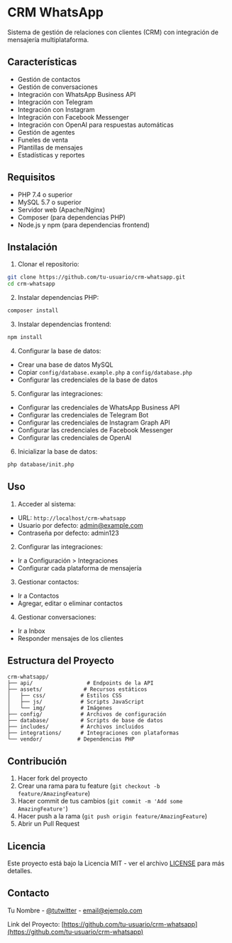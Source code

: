 # CRM WhatsApp

Sistema de gestión de relaciones con clientes (CRM) con integración de mensajería multiplataforma.

## Características

- Gestión de contactos
- Gestión de conversaciones
- Integración con WhatsApp Business API
- Integración con Telegram
- Integración con Instagram
- Integración con Facebook Messenger
- Integración con OpenAI para respuestas automáticas
- Gestión de agentes
- Funeles de venta
- Plantillas de mensajes
- Estadísticas y reportes

## Requisitos

- PHP 7.4 o superior
- MySQL 5.7 o superior
- Servidor web (Apache/Nginx)
- Composer (para dependencias PHP)
- Node.js y npm (para dependencias frontend)

## Instalación

1. Clonar el repositorio:
```bash
git clone https://github.com/tu-usuario/crm-whatsapp.git
cd crm-whatsapp
```

2. Instalar dependencias PHP:
```bash
composer install
```

3. Instalar dependencias frontend:
```bash
npm install
```

4. Configurar la base de datos:
- Crear una base de datos MySQL
- Copiar `config/database.example.php` a `config/database.php`
- Configurar las credenciales de la base de datos

5. Configurar las integraciones:
- Configurar las credenciales de WhatsApp Business API
- Configurar las credenciales de Telegram Bot
- Configurar las credenciales de Instagram Graph API
- Configurar las credenciales de Facebook Messenger
- Configurar las credenciales de OpenAI

6. Inicializar la base de datos:
```bash
php database/init.php
```

## Uso

1. Acceder al sistema:
- URL: `http://localhost/crm-whatsapp`
- Usuario por defecto: admin@example.com
- Contraseña por defecto: admin123

2. Configurar las integraciones:
- Ir a Configuración > Integraciones
- Configurar cada plataforma de mensajería

3. Gestionar contactos:
- Ir a Contactos
- Agregar, editar o eliminar contactos

4. Gestionar conversaciones:
- Ir a Inbox
- Responder mensajes de los clientes

## Estructura del Proyecto

```
crm-whatsapp/
├── api/                 # Endpoints de la API
├── assets/             # Recursos estáticos
│   ├── css/           # Estilos CSS
│   ├── js/            # Scripts JavaScript
│   └── img/           # Imágenes
├── config/            # Archivos de configuración
├── database/          # Scripts de base de datos
├── includes/          # Archivos incluidos
├── integrations/      # Integraciones con plataformas
└── vendor/           # Dependencias PHP
```

## Contribución

1. Hacer fork del proyecto
2. Crear una rama para tu feature (`git checkout -b feature/AmazingFeature`)
3. Hacer commit de tus cambios (`git commit -m 'Add some AmazingFeature'`)
4. Hacer push a la rama (`git push origin feature/AmazingFeature`)
5. Abrir un Pull Request

## Licencia

Este proyecto está bajo la Licencia MIT - ver el archivo [LICENSE](LICENSE) para más detalles.

## Contacto

Tu Nombre - [@tutwitter](https://twitter.com/tutwitter) - email@ejemplo.com

Link del Proyecto: [https://github.com/tu-usuario/crm-whatsapp](https://github.com/tu-usuario/crm-whatsapp) 